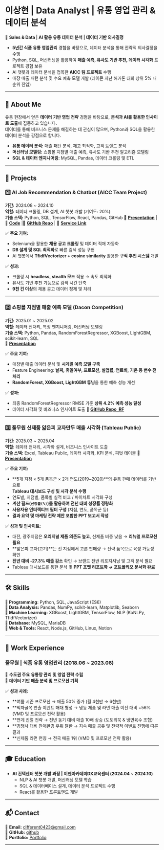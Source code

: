 # 이상현 | Data Analyst | 유통 영업 관리 & 데이터 분석  

📌 **Sales & Data | AI 활용 유통 데이터 분석 | 데이터 기반 의사결정**  
- **5년간 식품 유통 영업관리** 경험을 바탕으로, 데이터 분석을 통해 전략적 의사결정을 수행  
- Python, SQL, 머신러닝을 활용하여 **매출 예측, 유사도 기반 추천, 데이터 시각화** 프로젝트 경험 보유  
- AI 챗봇과 데이터 분석을 접목한 **AICC 팀 프로젝트** 수행  
- 매장 매출 패턴 분석 및 수요 예측 모델 개발 (데이콘 지난 해커톤 대회 상위 5% 내 순위 진입)  

---

## 📌 About Me  
유통 현장에서 얻은 **데이터 기반 영업 전략** 경험을 바탕으로, **분석과 AI를 활용한 인사이트 도출**에 집중하고 있습니다.  
데이터를 통해 비즈니스 문제를 해결하는 데 관심이 많으며, Python과 SQL을 활용한 데이터 분석을 강점으로 합니다.  

- **유통 데이터 분석:** 매출 패턴 분석, 재고 최적화, 고객 트렌드 분석  
- **머신러닝 모델링:** 쇼핑몰 지점별 매출 예측, 유사도 기반 추천 알고리즘 모델링 
- **SQL & 데이터 엔지니어링:** MySQL, Pandas, 데이터 크롤링 및 ETL  

---

## 🚀 Projects  
### 1️⃣ AI Job Recommendation & Chatbot (AICC Team Project)  
**기간:** 2024.08 ~ 2024.10  
**역할:** 데이터 크롤링, DB 설계, AI 챗봇 개발 (기여도: 20%)  
**기술 스택:** Python, SQL, TensorFlow, React, Pandas, GitHub
🔗 **[Presentation](https://github.com/pythonize/aiDev/blob/main/%EC%B5%9C%EC%A2%85%ED%94%84%EB%A1%9C%EC%A0%9D%ED%8A%B8%20_%20AI%EC%B6%94%EC%B2%9C%20%EA%B8%B0%EB%8A%A5(%EC%9D%B4%EC%83%81%ED%98%84).pdf)**
|🔗 **[Code](https://github.com/pythonize/aiDev/blob/main/241001%20Job%20searching%20code%20work/Wanted%20Data%20Preprocessing%20_%20All%20Data.ipynb)**
|🔗 **[GitHub Repo](https://github.com/AICC-PFLOW)** | 🔗 **[Service Link](https://pflow.ddns.net/)**

✅ **주요 기여:**  
- Selenium을 활용한 **채용 공고 크롤링** 및 데이터 적재 자동화  
- **DB 설계 및 SQL 최적화**로 빠른 검색 성능 구현  
- AI 챗봇에서 **TfidfVectorizer + cosine similarity** 활용한 **구직 추천 시스템** 개발  

✅ **성과:**  
- 크롤링 시 **headless, stealth 모드** 적용 → 속도 최적화  
- 유사도 기반 추천 기능으로 검색 시간 단축  
- **9천 건 이상**의 채용 공고 데이터 정제 및 처리  

---

### 2️⃣ 쇼핑몰 지점별 매출 예측 모델 (Dacon Competition)  
**기간:** 2025.01 ~ 2025.02  
**역할:** 데이터 전처리, 특징 엔지니어링, 머신러닝 모델링  
**기술 스택:** Python, Pandas, RandomForestRegressor, XGBoost, LightGBM, scikit-learn, SQL  
🔗 **[Presentation](https://github.com/pythonize/data_study/blob/dbd9f5f4de48f91e617b0cec45d2d12121a47078/Personal%20Project/Shoppingmall%20Sales%20Predict%20_%20Dacon/Project%20_%20%EC%87%BC%ED%95%91%EB%AA%B0%20%EB%A7%A4%EC%B6%9C%EC%95%A1%20%EC%98%88%EC%B8%A1%20%EB%AA%A8%EB%8D%B8.pdf)**

✅ **주요 기여:**  
- 매장별 매출 데이터 분석 및 **시계열 예측 모델 구축**  
- Feature Engineering: **날짜, 휴일여부, 프로모션, 실업률, 연료비, 기온 등 변수 전처리**  
- **RandomForest, XGBoost, LightGBM 튜닝**을 통한 예측 성능 개선

✅ **성과:**  
- 최종 RandomForestRegressor RMSE 기준 **상위 4.2% 예측 성능 달성**
- 데이터 시각화 및 비즈니스 인사이트 도출
🔗 **[GitHub Repo_RF](https://github.com/pythonize/data_study/blob/dbd9f5f4de48f91e617b0cec45d2d12121a47078/Personal%20Project/Shoppingmall%20Sales%20Predict%20_%20Dacon/250214_shopping_mall_sales_predict_RF.ipynb)**

---

### 3️⃣ 풀무원 신제품 얇은피 교자만두 매출 시각화 (Tableau Public)  
**기간:** 2025.03 ~ 2025.04  
**역할:** 데이터 전처리, 시각화 설계, 비즈니스 인사이트 도출  
**기술 스택:** Excel, Tableau Public, 데이터 시각화, KPI 분석, 피벗 테이블
🔗 **[Presentation](https://github.com/pythonize/data_study/blob/dbd9f5f4de48f91e617b0cec45d2d12121a47078/Personal%20Project/Pulmuone%20Dumpling%20Sales%20Visualization%20_%20Work%20Data/250410%20Visualization%20Project%20_%20New%20Thin%20Skin%20Dumpling%20Sales.pdf)**

✅ **주요 기여:**  
- **5개 지점 × 5개 품목군 × 2개 연도(2019~2020)**의 유통 판매 데이터를 기반으로  
  **Tableau 대시보드 구성 및 시각 분석 수행**
- 연도별, 지점별, 품목별 실적 비교 / 파이차트 시각화 구성
- **계산 필드(`신장률(%)`)를 활용하여 전년 대비 성장률 정량화**
- **사용자용 인터랙티브 필터 구성** (지점, 연도, 품목군 등)
- **결과 요약 및 마케팅 전략 제안 포함한 PPT 보고서 작성**

✅ **성과 및 인사이트:**
- 대전, 광주지점은 **오리지널 제품 의존도 높고**, 신제품 비중 낮음 → **리뉴얼 프로모션 필요**
- **얇은피 교자(고기)**는 전 지점에서 고른 판매량 → 전략 품목으로 육성 가능성 확인
- **전년 대비 -27.3% 매출 감소** 확인 → 브랜드 전반 리포지셔닝 및 고객 분석 필요
- Tableau 대시보드를 통한 분석 및 **PPT 포맷 리포트화 → 포트폴리오 문서화 완료**

---

## 🛠 Skills  
**📌 Programming:** Python, SQL, JavaScript (ES6)  
**📌 Data Analysis:** Pandas, NumPy, scikit-learn, Matplotlib, Seaborn  
**📌 Machine Learning:** XGBoost, LightGBM, TensorFlow, NLP (KoNLPy, TfidfVectorizer)  
**📌 Database:** MySQL, MariaDB  
**📌 Web & Tools:** React, Node.js, GitHub, Linux, Notion  

---

## 💼 Work Experience  
### 풀무원 | 식품 유통 영업관리 (2018.06 ~ 2023.06)  
📌 **수도권 주요 유통망 관리 및 영업 전략 수립**  
📌 **데이터 기반 매출 분석 및 프로모션 기획**  

✅ **성과 사례:**  
- **여름 시즌 프로모션 → 매출 50% 증가 (월 4천만 → 6천만)  
- **먹자골목 연출 이벤트 매대 형성 → 냉동 제품 및 라면 매출 이전 대비 +56% (VMD 및 프로모션 전략 활용)  
- **연계 진열 전략 → 전년 동기 대비 매출 10배 상승 (도토리묵 & 냉면육수 조합)  
- **경쟁사 대비 판매환경 우위 탈환 → 지속 매출 공유 및 전략적 이벤트 진행에 따른 결과
- **신제품 라면 런칭 → 전국 매출 1위 (VMD 및 프로모션 전략 활용)    

---

## 🎓 Education  
- **AI 컨택센터 챗봇 개발 과정 | 이젠아카데미DX교육센터 (2024.04 ~ 2024.10)**  
  - NLP & AI 챗봇 개발, 머신러닝 모델 학습  
  - SQL & 데이터베이스 설계, 데이터 분석 프로젝트 수행  
  - React를 활용한 프론트엔드 개발  

---

## 📬 Contact  
📧 **Email:** different0423@gmail.com  
📌 **GitHub:** [github](https://github.com/pythonize)  
📌 **Portfolio:** [Portfolio](https://github.com/pythonize/pythonize/blob/f065f3fda9c08090831f973028add7612bfddb2f/%ED%8F%AC%ED%8A%B8%ED%8F%B4%EB%A6%AC%EC%98%A4_%EC%9D%B4%EC%83%81%ED%98%84.pdf)

---
